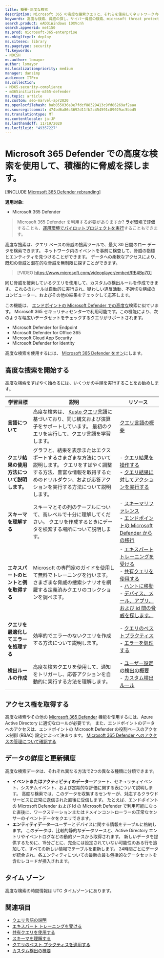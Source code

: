 ```yaml
---
title: 概要-高度な検索
description: Microsoft 365 の高度な捜索クエリと、それらを使用してネットワーク内の脅威と弱点を積極的に発見する方法について学習する
keywords: 高度な検索、脅威の探し、サイバー脅威の検索、microsoft threat protection、microsoft 365、mtp、m365、search、query、テレメトリ、カスタム検出、スキーマ、kusto、microsoft 365、Microsoft Threat Protection
search.product: eADQiWindows 10XVcnh
search.appverid: met150
ms.prod: microsoft-365-enterprise
ms.mktglfcycl: deploy
ms.sitesec: library
ms.pagetype: security
f1.keywords:
- NOCSH
ms.author: lomayor
author: lomayor
ms.localizationpriority: medium
manager: dansimp
audience: ITPro
ms.collection:
- M365-security-compliance
- m365initiative-m365-defender
ms.topic: article
ms.custom: seo-marvel-apr2020
ms.openlocfilehash: bab055036a8e7fdcf88329413c9fd86269af2aaa
ms.sourcegitcommit: 474bd6a86c3692d11fb2c454591c89029ac5bbd5
ms.translationtype: MT
ms.contentlocale: ja-JP
ms.lasthandoff: 11/19/2020
ms.locfileid: "49357227"
---
```

# <a name="proactively-hunt-for-threats-with-advanced-hunting-in-microsoft-365-defender"></a>Microsoft 365 Defender での高度な検索を使用して、積極的に脅威を探します。

[!INCLUDE [Microsoft 365 Defender rebranding](../includes/microsoft-defender.md)]


**適用対象:**
- Microsoft 365 Defender

> Microsoft 365 Defender を利用する必要がありますか? [ラボ環境で評価](https://aka.ms/mtp-trial-lab)することも、[運用環境でパイロットプロジェクトを実行](https://aka.ms/m365d-pilotplaybook)することもできます。
>

高度な捜索は、クエリ ベースの脅威の捜索ツールで、最大 30 日間のロー データを検索できます。 ネットワーク内のイベントを事前に検査して、脅威の指標とエンティティを見つけることができます。 データへの柔軟なアクセスにより、既知の脅威と潜在的な脅威を無制限に探すことができます。
<p></p>

> [!VIDEO https://www.microsoft.com/videoplayer/embed/RE4Bp7O]

同じ脅威を捜索しているクエリを使用して、カスタムの検出ルールを作成できます。 これらのルールは自動的に実行され、疑わしい違反活動、不適切な構成のコンピューター、およびその他の結果をチェックして応答します。

この機能は、 [エンドポイントの Microsoft Defender での高度な](https://docs.microsoft.com/windows/security/threat-protection/microsoft-defender-atp/advanced-hunting-overview)検索に似ています。 Microsoft 365 セキュリティセンターで利用可能です。この機能により、次のような幅広いデータセットをチェックするクエリがサポートされます。

- Microsoft Defender for Endpoint
- Microsoft Defender for Office 365
- Microsoft Cloud App Security
- Microsoft Defender for Identity

高度な検索を使用するには、 [Microsoft 365 Defender をオン](mtp-enable.md)にします。

## <a name="get-started-with-advanced-hunting"></a>高度な捜索を開始する

高度な検索をすばやく始めるには、いくつかの手順を実行することをお勧めします。

| 学習目標 | 説明 | リソース |
|--|--|--|
| **言語について** | 高度な検索は、 [Kusto クエリ言語](https://docs.microsoft.com/azure/kusto/query/)に基づいており、同じ構文および演算子をサポートしています。 最初のクエリを実行して、クエリ言語を学習します。 | [クエリ言語の概要](advanced-hunting-query-language.md) |
| **クエリ結果の使用方法について説明します。** | グラフと、結果を表示またはエクスポートするさまざまな方法について説明します。 クエリをすばやく調整する方法、豊富な情報を取得するためのドリルダウン、および応答アクションを実行する方法について説明します。 | - [クエリ結果を操作する](advanced-hunting-query-results.md)<br>- [クエリ結果に対してアクションを実行する](advanced-hunting-take-action.md) |
| **スキーマを理解する** | スキーマとその列のテーブルについて、高レベルで十分に理解してください。 クエリを作成するときにデータを検索する場所について説明します。 | - [スキーマリファレンス](advanced-hunting-schema-tables.md)<br>- [エンドポイントの Microsoft Defender からの移行](advanced-hunting-migrate-from-mdatp.md) |
| **エキスパートのヒントと例を取得する** | Microsoft の専門家のガイドを使用して無料でトレーニングを行います。 さまざまな脅威の捜索シナリオを網羅する定義済みクエリのコレクションを調べます。 | - [エキスパートトレーニングを受ける](advanced-hunting-expert-training.md)<br>- [共有クエリを使用する](advanced-hunting-shared-queries.md)<br>- [ハントに移動](advanced-hunting-go-hunt.md)<br>- [デバイス、メール、アプリ、および id 間の脅威を探します。](advanced-hunting-query-emails-devices.md) |
| **クエリを最適化してエラーを処理する** | 効率的でエラーのないクエリを作成する方法について説明します。 | - [クエリのベストプラクティス](advanced-hunting-best-practices.md)<br>- [エラーを処理する](advanced-hunting-errors.md) |
| **検出ルールの作成** | 高度な検索クエリを使用して、通知をトリガーし、応答アクションを自動的に実行する方法を理解します。 | - [ユーザー設定の検出の概要](custom-detections-overview.md)<br>- [カスタム検出ルール](custom-detection-rules.md) |

## <a name="get-access"></a>アクセス権を取得する
高度な検索やその他の [Microsoft 365 Defender](microsoft-threat-protection.md) 機能を使用するには、Azure Active Directory に適切なロールが必要です。 また、エンドポイントのデータへのアクセスは、エンドポイントの Microsoft Defender の役割ベースのアクセス制御 (RBAC) 設定によって決まります。 [Microsoft 365 Defender へのアクセスの管理について確認する](mtp-permissions.md)

## <a name="data-freshness-and-update-frequency"></a>データの鮮度と更新頻度
高度な検索データは、それぞれ異なる方法で2つの異なる種類に分類できます。

- **イベントまたはアクティビティのデータ**—アラート、セキュリティイベント、システムイベント、および定期的な評価に関する表について説明します。 高度な検索では、このデータを収集するセンサーが、対応するクラウドサービスに正常に送信された直後に受信します。 たとえば、エンドポイントの Microsoft Defender および Id の Microsoft Defender で利用可能になった直後に、ワークステーションまたはドメインコントローラーの正常なセンサーのイベントデータをクエリできます。
- **エンティティデータ**—ユーザーとデバイスに関する情報をテーブルに格納します。 このデータは、比較的静的なデータソースと、Active Directory エントリやイベントログなどの動的ソースから取得されます。 新しいデータを提供するために、15分ごとに、完全には設定されていない可能性のある行を追加して、すべての新しい情報でテーブルを更新します。 24時間ごとにデータが統合され、各エンティティについての最新の最も包括的なデータセットを含むレコードが挿入されます。

## <a name="time-zone"></a>タイム ゾーン
高度な検索の時間情報は UTC タイムゾーンにあります。

## <a name="related-topics"></a>関連項目
- [クエリ言語の説明](advanced-hunting-query-language.md)
- [エキスパート トレーニングを受ける](advanced-hunting-expert-training.md)
- [共有クエリを使用する](advanced-hunting-shared-queries.md)
- [スキーマを理解する](advanced-hunting-schema-tables.md)
- [クエリのベスト プラクティスを適用する](advanced-hunting-best-practices.md)
- [カスタム検出の概要](custom-detections-overview.md)


